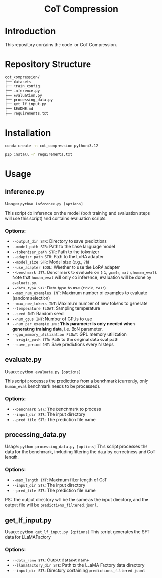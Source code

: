 <div align="center">
<h1>CoT Compression</h1> 
</div>

# Introduction
This repository contains the code for CoT Compression.

# Repository Structure
```bash
cot_compression/
├── datasets
├── train_config
├── inference.py
├── evaluation.py
├── processing_data.py
├── get_lf_input.py
├── README.md
├── requirements.txt
```
# Installation
```bash
conda create -n cot_compression python=3.12

pip install -r requirements.txt
```

# Usage
## inference.py
Usage: `python inference.py [options]`

This script do inference on the model (both training and evaluation steps will use this script) and contains evaluation scripts.

### Options:
*   `--output_dir STR`: Directory to save predictions
*   `--model_path STR`: Path to the base language model
*   `--tokenizer_path STR`: Path to the tokenizer
*   `--adapter_path STR`: Path to the LoRA adapter
*   `--model_size STR`: Model size (e.g., `7b`)
*   `--use_adapter BOOL`: Whether to use the LoRA adapter
*   `--benchmark STR`: Benchmark to evaluate on (`r1`, `gsm8k`, `math`, `human_eval`). Note that `human_eval` will only do inference, evaluation will be done by `evaluate.py`.
*   `--data_type STR`: Data type to use (`train`, `test`)
*   `--max_num_examples INT`: Maximum number of examples to evaluate (random selection)
*   `--max_new_tokens INT`: Maximum number of new tokens to generate
*   `--temperature FLOAT`: Sampling temperature
*   `--seed INT`: Random seed
*   `--num_gpus INT`: Number of GPUs to use
*   `--num_per_example INT`: **This parameter is only needed when generating training data**, i.e. BoN parameter.
*   `--gpu_memory_utilization FLOAT`: GPU memory utilization
*   `--origin_path STR`: Path to the original data eval path
*   `--save_period INT`: Save predictions every N steps


## evaluate.py

Usage: `python evaluate.py [options]`

This script processes the predictions from a benchmark (currently, only `human_eval` benchmark needs to be processed).

### Options:

*   `--benchmark STR`: The benchmark to process
*   `--input_dir STR`: The input directory
*   `--pred_file STR`: The prediction file name

## processing_data.py
Usage: `python processing_data.py [options]`
This script processes the data for the benchmark, including filtering the data by correctness and CoT length.

### Options:
*   `--max_length INT`: Maximum filter length of CoT
*   `--input_dir STR`: The input directory
*   `--pred_file STR`: The prediction file name

PS: The output directory will be the same as the input directory, and the output file will be `predictions_filtered.jsonl`.

## get_lf_input.py
Usage: `python get_lf_input.py [options]`
This script generates the SFT data for LLaMAFactory

### Options:
*   `--data_name STR`: Output dataset name
*   `--llamafactory_dir STR`: Path to the LLaMA Factory data directory
*   `--input_dir STR`: Directory containing `predictions_filtered.jsonl`
